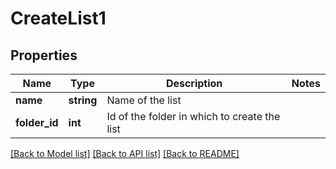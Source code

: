 # CreateList1

## Properties
Name | Type | Description | Notes
------------ | ------------- | ------------- | -------------
**name** | **string** | Name of the list | 
**folder_id** | **int** | Id of the folder in which to create the list | 

[[Back to Model list]](../README.md#documentation-for-models) [[Back to API list]](../README.md#documentation-for-api-endpoints) [[Back to README]](../README.md)


